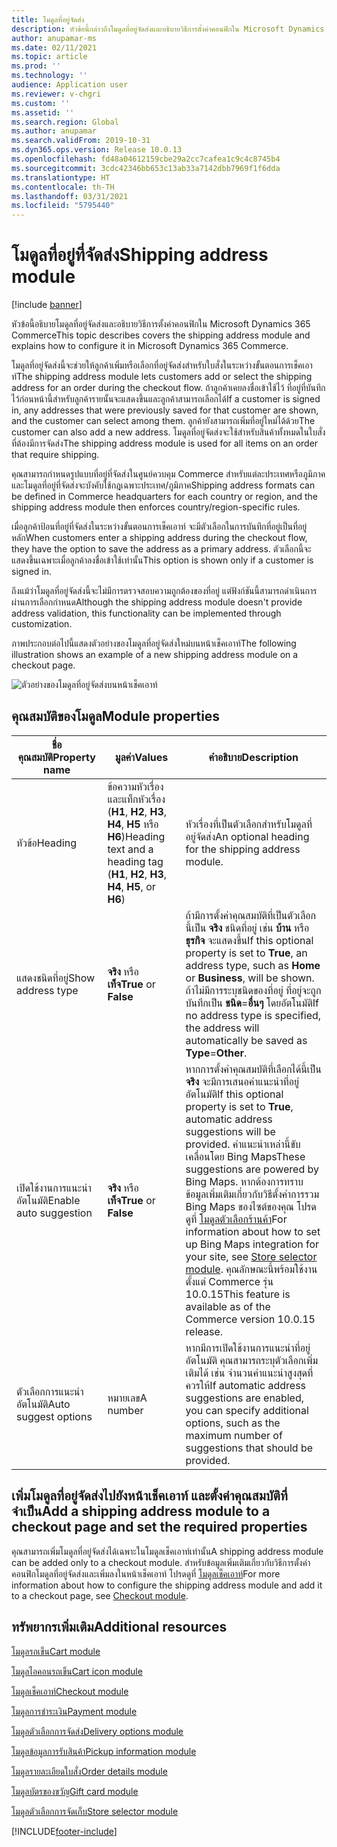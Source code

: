 ```yaml
---
title: โมดูลที่อยู่จัดส่ง
description: หัวข้อนี้กล่าวถึงโมดูลที่อยู่จัดส่งและอธิบายวิธีการตั้งค่าคอนฟิกใน Microsoft Dynamics 365 Commerce
author: anupamar-ms
ms.date: 02/11/2021
ms.topic: article
ms.prod: ''
ms.technology: ''
audience: Application user
ms.reviewer: v-chgri
ms.custom: ''
ms.assetid: ''
ms.search.region: Global
ms.author: anupamar
ms.search.validFrom: 2019-10-31
ms.dyn365.ops.version: Release 10.0.13
ms.openlocfilehash: fd48a04612159cbe29a2cc7cafea1c9c4c8745b4
ms.sourcegitcommit: 3cdc42346bb653c13ab33a7142dbb7969f1f6dda
ms.translationtype: HT
ms.contentlocale: th-TH
ms.lasthandoff: 03/31/2021
ms.locfileid: "5795440"
---
```

# <a name="shipping-address-module"></a><span data-ttu-id="abeb6-103">โมดูลที่อยู่ที่จัดส่ง</span><span class="sxs-lookup"><span data-stu-id="abeb6-103">Shipping address module</span></span>

[!include [banner](includes/banner.md)]

<span data-ttu-id="abeb6-104">หัวข้อนี้อธิบายโมดูลที่อยู่จัดส่งและอธิบายวิธีการตั้งค่าคอนฟิกใน Microsoft Dynamics 365 Commerce</span><span class="sxs-lookup"><span data-stu-id="abeb6-104">This topic describes covers the shipping address module and explains how to configure it in Microsoft Dynamics 365 Commerce.</span></span>

<span data-ttu-id="abeb6-105">โมดูลที่อยู่จัดส่งนี้จะช่วยให้ลูกค้าเพิ่มหรือเลือกที่อยู่จัดส่งสำหรับใบสั่งในระหว่างขั้นตอนการเช็คเอาท์</span><span class="sxs-lookup"><span data-stu-id="abeb6-105">The shipping address module lets customers add or select the shipping address for an order during the checkout flow.</span></span> <span data-ttu-id="abeb6-106">ถ้าลูกค้าเคยลงชื่อเข้าใช้ไว้ ที่อยู่ที่บันทึกไว้ก่อนหน้านี้สำหรับลูกค้ารายนั้นจะแสดงขึ้นและลูกค้าสามารถเลือกได้</span><span class="sxs-lookup"><span data-stu-id="abeb6-106">If a customer is signed in, any addresses that were previously saved for that customer are shown, and the customer can select among them.</span></span> <span data-ttu-id="abeb6-107">ลูกค้ายังสามารถเพิ่มที่อยู่ใหม่ได้ด้วย</span><span class="sxs-lookup"><span data-stu-id="abeb6-107">The customer can also add a new address.</span></span> <span data-ttu-id="abeb6-108">โมดูลที่อยู่จัดส่งจะใช้สำหรับสินค้าทั้งหมดในใบสั่งที่ต้องมีการจัดส่ง</span><span class="sxs-lookup"><span data-stu-id="abeb6-108">The shipping address module is used for all items on an order that require shipping.</span></span>

<span data-ttu-id="abeb6-109">คุณสามารถกำหนดรูปแบบที่อยู่ที่จัดส่งในศูนย์ควบคุม Commerce สำหรับแต่ละประเทศหรือภูมิภาคและโมดูลที่อยู่ที่จัดส่งจะบังคับใช้กฎเฉพาะประเทศ/ภูมิภาค</span><span class="sxs-lookup"><span data-stu-id="abeb6-109">Shipping address formats can be defined in Commerce headquarters for each country or region, and the shipping address module then enforces country/region-specific rules.</span></span>

<span data-ttu-id="abeb6-110">เมื่อลูกค้าป้อนที่อยู่ที่จัดส่งในระหว่างขั้นตอนการเช็คเอาท์ จะมีตัวเลือกในการบันทึกที่อยู่เป็นที่อยู่หลัก</span><span class="sxs-lookup"><span data-stu-id="abeb6-110">When customers enter a shipping address during the checkout flow, they have the option to save the address as a primary address.</span></span> <span data-ttu-id="abeb6-111">ตัวเลือกนี้จะแสดงขึ้นเฉพาะเมื่อลูกค้าลงชื่อเข้าใช้เท่านั้น</span><span class="sxs-lookup"><span data-stu-id="abeb6-111">This option is shown only if a customer is signed in.</span></span>

<span data-ttu-id="abeb6-112">ถึงแม้ว่าโมดูลที่อยู่จัดส่งนี้จะไม่มีการตรวจสอบความถูกต้องของที่อยู่ แต่ฟังก์ชันนี้สามารถดำเนินการผ่านการเลือกกำหนด</span><span class="sxs-lookup"><span data-stu-id="abeb6-112">Although the shipping address module doesn't provide address validation, this functionality can be implemented through customization.</span></span>

<span data-ttu-id="abeb6-113">ภาพประกอบต่อไปนี้แสดงตัวอย่างของโมดูลที่อยู่จัดส่งใหม่บนหน้าเช็คเอาท์</span><span class="sxs-lookup"><span data-stu-id="abeb6-113">The following illustration shows an example of a new shipping address module on a checkout page.</span></span>

![ตัวอย่างของโมดูลที่อยู่จัดส่งบนหน้าเช็คเอาท์](./media/ecommerce-shippingaddress.PNG)

## <a name="module-properties"></a><span data-ttu-id="abeb6-115">คุณสมบัติของโมดูล</span><span class="sxs-lookup"><span data-stu-id="abeb6-115">Module properties</span></span>

| <span data-ttu-id="abeb6-116">ชื่อคุณสมบัติ</span><span class="sxs-lookup"><span data-stu-id="abeb6-116">Property name</span></span> | <span data-ttu-id="abeb6-117">มูลค่า</span><span class="sxs-lookup"><span data-stu-id="abeb6-117">Values</span></span> | <span data-ttu-id="abeb6-118">คำอธิบาย</span><span class="sxs-lookup"><span data-stu-id="abeb6-118">Description</span></span> |
|---------------|--------|-------------|
| <span data-ttu-id="abeb6-119">หัวข้อ</span><span class="sxs-lookup"><span data-stu-id="abeb6-119">Heading</span></span> | <span data-ttu-id="abeb6-120">ข้อความหัวเรื่องและแท็กหัวเรื่อง (**H1**, **H2**, **H3**, **H4**, **H5** หรือ **H6**)</span><span class="sxs-lookup"><span data-stu-id="abeb6-120">Heading text and a heading tag (**H1**, **H2**, **H3**, **H4**, **H5**, or **H6**)</span></span> | <span data-ttu-id="abeb6-121">หัวเรื่องที่เป็นตัวเลือกสำหรับโมดูลที่อยู่จัดส่ง</span><span class="sxs-lookup"><span data-stu-id="abeb6-121">An optional heading for the shipping address module.</span></span> |
| <span data-ttu-id="abeb6-122">แสดงชนิดที่อยู่</span><span class="sxs-lookup"><span data-stu-id="abeb6-122">Show address type</span></span> | <span data-ttu-id="abeb6-123">**จริง** หรือ **เท็จ**</span><span class="sxs-lookup"><span data-stu-id="abeb6-123">**True** or **False**</span></span> | <span data-ttu-id="abeb6-124">ถ้ามีการตั้งค่าคุณสมบัติที่เป็นตัวเลือกนี้เป็น **จริง** ชนิดที่อยู่ เช่น **บ้าน** หรือ **ธุรกิจ** จะแสดงขึ้น</span><span class="sxs-lookup"><span data-stu-id="abeb6-124">If this optional property is set to **True**, an address type, such as **Home** or **Business**, will be shown.</span></span> <span data-ttu-id="abeb6-125">ถ้าไม่มีการระบุชนิดของที่อยู่ ที่อยู่จะถูกบันทึกเป็น **ชนิด**=**อื่นๆ** โดยอัตโนมัติ</span><span class="sxs-lookup"><span data-stu-id="abeb6-125">If no address type is specified, the address will automatically be saved as **Type**=**Other**.</span></span> |
| <span data-ttu-id="abeb6-126">เปิดใช้งานการแนะนำอัตโนมัติ</span><span class="sxs-lookup"><span data-stu-id="abeb6-126">Enable auto suggestion</span></span>| <span data-ttu-id="abeb6-127">**จริง** หรือ **เท็จ**</span><span class="sxs-lookup"><span data-stu-id="abeb6-127">**True** or **False**</span></span> | <span data-ttu-id="abeb6-128">หากการตั้งค่าคุณสมบัติที่เลือกได้นี้เป็น **จริง** จะมีการเสนอคำแนะนำที่อยู่อัตโนมัติ</span><span class="sxs-lookup"><span data-stu-id="abeb6-128">If this optional property is set to **True**, automatic address suggestions will be provided.</span></span> <span data-ttu-id="abeb6-129">คำแนะนำเหล่านี้ขับเคลื่อนโดย Bing Maps</span><span class="sxs-lookup"><span data-stu-id="abeb6-129">These suggestions are powered by Bing Maps.</span></span> <span data-ttu-id="abeb6-130">หากต้องการทราบข้อมูลเพิ่มเติมเกี่ยวกับวิธีตั้งค่าการรวม Bing Maps ของไซต์ของคุณ โปรดดูที่ [โมดูลตัวเลือกร้านค้า](store-selector.md)</span><span class="sxs-lookup"><span data-stu-id="abeb6-130">For information about how to set up Bing Maps integration for your site, see [Store selector module](store-selector.md).</span></span> <span data-ttu-id="abeb6-131">คุณลักษณะนี้พร้อมใช้งานตั้งแต่ Commerce รุ่น 10.0.15</span><span class="sxs-lookup"><span data-stu-id="abeb6-131">This feature is available as of the Commerce version 10.0.15 release.</span></span>|
|<span data-ttu-id="abeb6-132">ตัวเลือกการแนะนำอัตโนมัติ</span><span class="sxs-lookup"><span data-stu-id="abeb6-132">Auto suggest options</span></span>| <span data-ttu-id="abeb6-133">หมายเลข</span><span class="sxs-lookup"><span data-stu-id="abeb6-133">A number</span></span>| <span data-ttu-id="abeb6-134">หากมีการเปิดใช้งานการแนะนำที่อยู่อัตโนมัติ คุณสามารถระบุตัวเลือกเพิ่มเติมได้ เช่น จํานวนคำแนะนำสูงสุดที่ควรให้</span><span class="sxs-lookup"><span data-stu-id="abeb6-134">If automatic address suggestions are enabled, you can specify additional options, such as the maximum number of suggestions that should be provided.</span></span>|

## <a name="add-a-shipping-address-module-to-a-checkout-page-and-set-the-required-properties"></a><span data-ttu-id="abeb6-135">เพิ่มโมดูลที่อยู่จัดส่งไปยังหน้าเช็คเอาท์ และตั้งค่าคุณสมบัติที่จำเป็น</span><span class="sxs-lookup"><span data-stu-id="abeb6-135">Add a shipping address module to a checkout page and set the required properties</span></span>

<span data-ttu-id="abeb6-136">คุณสามารถเพิ่มโมดูลที่อยู่จัดส่งได้เฉพาะในโมดูลเช็คเอาท์เท่านั้น</span><span class="sxs-lookup"><span data-stu-id="abeb6-136">A shipping address module can be added only to a checkout module.</span></span> <span data-ttu-id="abeb6-137">สำหรับข้อมูลเพิ่มเติมเกี่ยวกับวิธีการตั้งค่าคอนฟิกโมดูลที่อยู่จัดส่งและเพิ่มลงในหน้าเช็คเอาท์ โปรดดูที่ [โมดูลเช็คเอาท์](add-checkout-module.md)</span><span class="sxs-lookup"><span data-stu-id="abeb6-137">For more information about how to configure the shipping address module and add it to a checkout page, see [Checkout module](add-checkout-module.md).</span></span>

## <a name="additional-resources"></a><span data-ttu-id="abeb6-138">ทรัพยากรเพิ่มเติม</span><span class="sxs-lookup"><span data-stu-id="abeb6-138">Additional resources</span></span>

[<span data-ttu-id="abeb6-139">โมดูลรถเข็น</span><span class="sxs-lookup"><span data-stu-id="abeb6-139">Cart module</span></span>](add-cart-module.md)

[<span data-ttu-id="abeb6-140">โมดูลไอคอนรถเข็น</span><span class="sxs-lookup"><span data-stu-id="abeb6-140">Cart icon module</span></span>](cart-icon-module.md)

[<span data-ttu-id="abeb6-141">โมดูลเช็คเอาท์</span><span class="sxs-lookup"><span data-stu-id="abeb6-141">Checkout module</span></span>](add-checkout-module.md)

[<span data-ttu-id="abeb6-142">โมดูลการชำระเงิน</span><span class="sxs-lookup"><span data-stu-id="abeb6-142">Payment module</span></span>](payment-module.md)

[<span data-ttu-id="abeb6-143">โมดูลตัวเลือกการจัดส่ง</span><span class="sxs-lookup"><span data-stu-id="abeb6-143">Delivery options module</span></span>](delivery-options-module.md)

[<span data-ttu-id="abeb6-144">โมดูลข้อมูลการรับสินค้า</span><span class="sxs-lookup"><span data-stu-id="abeb6-144">Pickup information module</span></span>](pickup-info-module.md)

[<span data-ttu-id="abeb6-145">โมดูลรายละเอียดใบสั่ง</span><span class="sxs-lookup"><span data-stu-id="abeb6-145">Order details module</span></span>](order-confirmation-module.md)

[<span data-ttu-id="abeb6-146">โมดูลบัตรของขวัญ</span><span class="sxs-lookup"><span data-stu-id="abeb6-146">Gift card module</span></span>](add-giftcard.md)

[<span data-ttu-id="abeb6-147">โมดูลตัวเลือกการจัดเก็บ</span><span class="sxs-lookup"><span data-stu-id="abeb6-147">Store selector module</span></span>](store-selector.md)


[!INCLUDE[footer-include](../includes/footer-banner.md)]